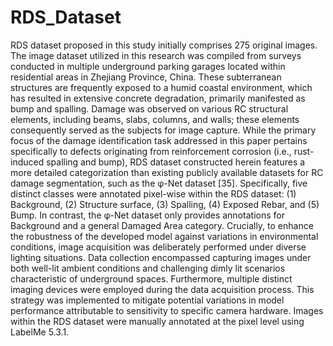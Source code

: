 # RDS_Dataset
RDS dataset proposed in this study initially comprises 275 original images. 
The image dataset utilized in this research was compiled from surveys conducted in multiple underground parking garages located within residential areas in Zhejiang Province, China. These subterranean structures are frequently exposed to a humid coastal environment, which has resulted in extensive concrete degradation, primarily manifested as bump and spalling. Damage was observed on various RC structural elements, including beams, slabs, columns, and walls; these elements consequently served as the subjects for image capture.
While the primary focus of the damage identification task addressed in this paper pertains specifically to defects originating from reinforcement corrosion (i.e., rust-induced spalling and bump), RDS dataset constructed herein features a more detailed categorization than existing publicly available datasets for RC damage segmentation, such as the φ-Net dataset [35]. Specifically, five distinct classes were annotated pixel-wise within the RDS dataset: (1) Background, (2) Structure surface, (3) Spalling, (4) Exposed Rebar, and (5) Bump. In contrast, the φ-Net dataset only provides annotations for Background and a general Damaged Area category.
Crucially, to enhance the robustness of the developed model against variations in environmental conditions, image acquisition was deliberately performed under diverse lighting situations. Data collection encompassed capturing images under both well-lit ambient conditions and challenging dimly lit scenarios characteristic of underground spaces. Furthermore, multiple distinct imaging devices were employed during the data acquisition process. This strategy was implemented to mitigate potential variations in model performance attributable to sensitivity to specific camera hardware. Images within the RDS dataset were manually annotated at the pixel level using LabelMe 5.3.1. 


